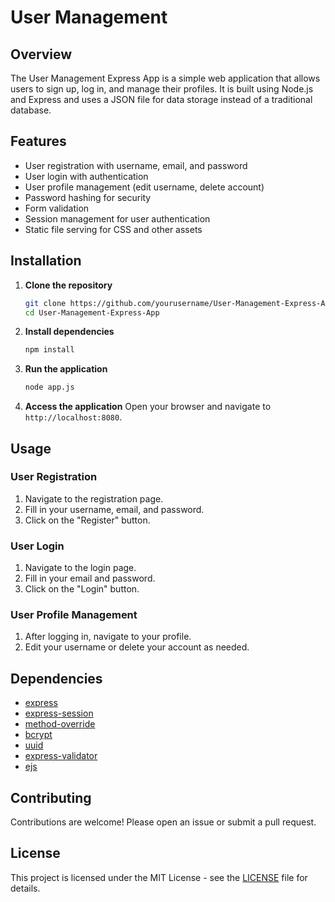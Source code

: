 # User Management

## Overview

The User Management Express App is a simple web application that allows users to sign up, log in, and manage their profiles. It is built using Node.js and Express and uses a JSON file for data storage instead of a traditional database.

## Features

- User registration with username, email, and password
- User login with authentication
- User profile management (edit username, delete account)
- Password hashing for security
- Form validation
- Session management for user authentication
- Static file serving for CSS and other assets


## Installation

1. **Clone the repository**
    ```sh
    git clone https://github.com/yourusername/User-Management-Express-App.git
    cd User-Management-Express-App
    ```

2. **Install dependencies**
    ```sh
    npm install
    ```

3. **Run the application**
    ```sh
    node app.js
    ```

4. **Access the application**
    Open your browser and navigate to `http://localhost:8080`.

## Usage

### User Registration

1. Navigate to the registration page.
2. Fill in your username, email, and password.
3. Click on the "Register" button.

### User Login

1. Navigate to the login page.
2. Fill in your email and password.
3. Click on the "Login" button.

### User Profile Management

1. After logging in, navigate to your profile.
2. Edit your username or delete your account as needed.

## Dependencies

- [express](https://www.npmjs.com/package/express)
- [express-session](https://www.npmjs.com/package/express-session)
- [method-override](https://www.npmjs.com/package/method-override)
- [bcrypt](https://www.npmjs.com/package/bcrypt)
- [uuid](https://www.npmjs.com/package/uuid)
- [express-validator](https://www.npmjs.com/package/express-validator)
- [ejs](https://www.npmjs.com/package/ejs)

## Contributing

Contributions are welcome! Please open an issue or submit a pull request.

## License

This project is licensed under the MIT License - see the [LICENSE](LICENSE) file for details.

